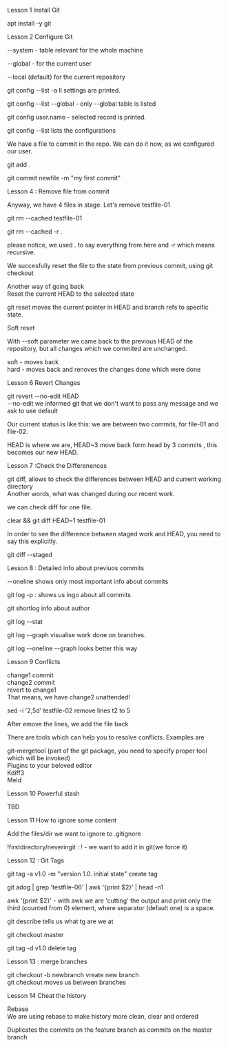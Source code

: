  Lesson 1 Install Git 

 apt install -y git

 Lesson 2 Configure Git  

 --system - table relevant for the whole machine  

--global - for the current user  

--local (default) for the current repository  

git config --list -a ll settings are printed.  

git config --list --global - only --global table is listed  

git config user.name - selected record is printed.  

git config --list lists the configurations

We have a file to commit in the repo. We can do it now, as we configured our user.

git add .

git commit newfile -m "my first commit"

Lesson 4 : Remove file from commit  

Anyway, we have 4 files in stage. Let's remove testfile-01  

git rm --cached testfile-01  

git rm --cached -r .  

please notice, we used . to say everything from here and -r which means recursive.  

We succesfully reset the file to the state from previous commit, using git checkout

Another way of going back  
Reset the current HEAD to the selected state  

git reset moves the current pointer in HEAD and branch refs to specific state. 

Soft reset  

With --soft parameter we came back to the previous HEAD of the repository, but all changes which we commited are unchanged.  

soft - moves back  
hard - moves back and renoves the changes done which were done

Lesson 6 Revert Changes 

git revert --no-edit HEAD  
--no-edit we informed git that we don't want to pass any message and we ask to use default  

Our current status is like this: we are between two commits, for file-01 and file-02.  

HEAD is where we are, HEAD~3 move back form head by 3 commits , this becomes our new HEAD.  

Lesson 7 :Check the Differenences

git diff, allows to check the differences between HEAD and current working directory  
Another words, what was changed during our recent work.  

we can check diff for one file.  

clear && git diff HEAD~1 testfile-01


In order to see the difference between staged work and HEAD, you need to say this explicitly.

git diff --staged

Lesson 8 : Detailed info about previuos commits  

--oneline shows only most important info about commits  

git log -p : shows us ingo about all commits  

git shortlog info about author  

git log --stat  

git log --graph visualise work done on branches.  

git log --oneline --graph looks better this way  


Lesson 9 Conflicts  

change1 commit  
change2 commit  
revert to change1  
That means, we have change2 unattended!  

sed -i '2,5d' testfile-02 remove lines t2 to 5  

After emove the lines, we add the file back 

There are tools which can help you to resolve conflicts. Examples are

git-mergetool (part of the git package, you need to specify proper tool which will be invoked)  
Plugins to your beloved editor  
Kdiff3  
Meld  

Lesson 10 Powerful stash 

TBD

Lesson 11 How to ignore some content  

Add the files/dir we want to ignore to .gitignore

!firstdirectory/neveringit : ! - we want to add it in git(we force it)  

Lesson 12 : Git Tags 

git tag -a v1.0 -m "version 1.0. initial state" create tag  

git adog | grep 'testfile-06' | awk '{print $2}' | head -n1  

awk '{print $2}' - with awk we are 'cutting' the output and print only the third (counted from 0) element, where separator (default one) is a space.  

git describe tells us what tg are we at  

git checkout master

git tag -d v1.0  delete tag  

Lesson 13 : merge branches 

git checkout -b newbranch  vreate new branch  
git checkout moves us between branches  


Lesson 14 Cheat the history  

Rebase  
We are using rebase to make history more clean, clear and ordered  

Duplicates the commits on the feature branch as commits on the master branch





